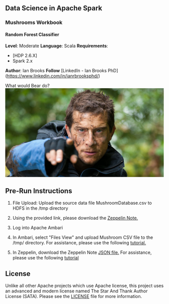 ## Data Science in Apache Spark
### Mushrooms Workbook
#### Random Forest Classifier

**Level**: Moderate
**Language**: Scala
**Requirements**: 
- [HDP 2.6.X]
- Spark 2.x

**Author**: Ian Brooks
**Follow** [LinkedIn - Ian Brooks PhD] (https://www.linkedin.com/in/ianrbrooksphd/)

What would Bear do?  
![alt text][logo]

[logo]:https://raw.githubusercontent.com/kenmoini/RandomForestMushroomClassifier/master/bear-1.jpg

## Pre-Run Instructions

1. File Upload: Upload the source data file MushroomDatabase.csv to HDFS in the /tmp directory 

2. Using the provided link, please download the [Zeppelin Note.](https://github.com/BrooksIan/DS_GTDB) 

3. Log into Apache Ambari 

4. In Ambari, select "Files View" and upload Mushroom CSV file to the /tmp/ directory.  For assistance, please use the following [tutorial.](https://fr.hortonworks.com/tutorial/loading-and-querying-data-with-hadoop/)

5. In Zeppelin, download the Zeppelin Note [JSON file.](https://github.com/BrooksIan/SacWomenInData) For assistance, please use the following [tutorial](https://hortonworks.com/tutorial/getting-started-with-apache-zeppelin/)

## License
Unlike all other Apache projects which use Apache license, this project uses an advanced and modern license named The Star And Thank Author License (SATA). Please see the [LICENSE](LICENSE) file for more information.
